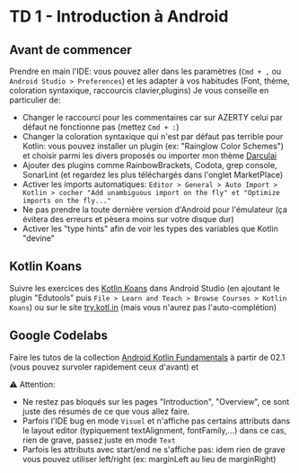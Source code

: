 # TD 1 - Introduction à Android

## Avant de commencer

Prendre en main l'IDE: vous pouvez aller dans les paramètres (`Cmd + ,` ou  `Android Studio > Preferences`) et les adapter à vos habitudes (Font, thème, coloration syntaxique, raccourcis clavier,plugins)
Je vous conseille en particulier de:

- Changer le raccourci pour les commentaires car sur AZERTY celui par défaut ne fonctionne pas (mettez `Cmd + :`)
- Changer la coloration syntaxique qui n'est par défaut pas terrible pour Kotlin: vous pouvez installer un plugin (ex: "Rainglow Color Schemes") et choisir parmi les divers proposés ou importer mon thème [Darculai](./Darculai_cyrilfind.icls)
- Ajouter des plugins comme RainbowBrackets, Codota, grep console, SonarLint (et regardez les plus téléchargés dans l'onglet MarketPlace)
- Activer les imports automatiques: `Editor > General > Auto Import > Kotlin > cocher "Add unambiguous import on the fly" et "Optimize imports on the fly..."`
- Ne pas prendre la toute dernière version d'Android pour l'émulateur (ça évitera des erreurs et pèsera moins sur votre disque dur)
- Activer les "type hints" afin de voir les types des variables que Kotlin "devine"

## Kotlin Koans

Suivre les exercices des [Kotlin Koans](https://try.kotlinlang.org) dans Android Studio (en ajoutant le plugin "Edutools" puis `File > Learn and Teach > Browse Courses > Kotlin Koans`) ou sur le site [try.kotl.in](https://try.kotl.in) (mais vous n'aurez pas l'auto-complétion)

## Google Codelabs

Faire les tutos de la collection
[Android Kotlin Fundamentals](https://codelabs.developers.google.com/android-kotlin-fundamentals/) à partir de 02.1 (vous pouvez survoler rapidement ceux d'avant) et

⚠️ Attention:

- Ne restez pas bloqués sur les pages "Introduction", "Overview", ce sont juste des résumés de ce que vous allez faire.
- Parfois l'IDE bug en mode `Visuel` et n'affiche pas certains attributs dans le layout editor (typiquement textAlignment, fontFamily,...) dans ce cas, rien de grave, passez juste en mode `Text`
- Parfois les attributs avec start/end ne s'affiche pas: idem rien de grave vous pouvez utiliser left/right (ex: marginLeft au lieu de marginRight)
